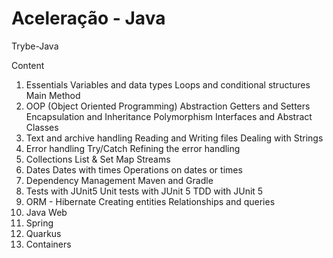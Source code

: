# Aceleração - Java

Trybe-Java

Content
1. Essentials
Variables and data types
Loops and conditional structures
Main Method
2. OOP (Object Oriented Programming)
Abstraction
Getters and Setters
Encapsulation and Inheritance
Polymorphism
Interfaces and Abstract Classes
3. Text and archive handling
Reading and Writing files
Dealing with Strings
4. Error handling
Try/Catch
Refining the error handling
5. Collections
List & Set
Map
Streams
6. Dates
Dates with times
Operations on dates or times
7. Dependency Management
Maven and Gradle
8. Tests with JUnit5
Unit tests with JUnit 5
TDD with JUnit 5
9. ORM - Hibernate
Creating entities
Relationships and queries
10. Java Web
11. Spring
12. Quarkus
13. Containers
